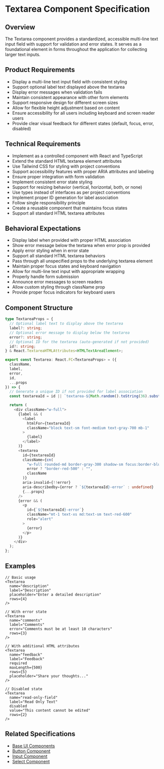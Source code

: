 # Textarea Component Specification

## Overview
The Textarea component provides a standardized, accessible multi-line text input field with support for validation and error states. It serves as a foundational element in forms throughout the application for collecting larger text inputs.

## Product Requirements
- Display a multi-line text input field with consistent styling
- Support optional label text displayed above the textarea
- Display error messages when validation fails
- Maintain consistent appearance with other form elements
- Support responsive design for different screen sizes
- Allow for flexible height adjustment based on content
- Ensure accessibility for all users including keyboard and screen reader users
- Provide clear visual feedback for different states (default, focus, error, disabled)

## Technical Requirements
- Implement as a controlled component with React and TypeScript
- Extend the standard HTML textarea element attributes
- Use Tailwind CSS for styling with project conventions
- Support accessibility features with proper ARIA attributes and labeling
- Ensure proper integration with form validation
- Implement consistent error state styling
- Support for resizing behavior (vertical, horizontal, both, or none)
- Use types instead of interfaces as per project conventions
- Implement proper ID generation for label association
- Follow single responsibility principle
- Create a reusable component that maintains focus states
- Support all standard HTML textarea attributes

## Behavioral Expectations
- Display label when provided with proper HTML association
- Show error message below the textarea when error prop is provided
- Apply error styling when in error state
- Support all standard HTML textarea behaviors
- Pass through all unspecified props to the underlying textarea element
- Maintain proper focus states and keyboard navigation
- Allow for multi-line text input with appropriate wrapping
- Properly handle form submission
- Announce error messages to screen readers
- Allow custom styling through className prop
- Provide proper focus indicators for keyboard users

## Component Structure
```typescript
type TextareaProps = {
  // Optional label text to display above the textarea
  label?: string;
  // Optional error message to display below the textarea
  error?: string;
  // Optional ID for the textarea (auto-generated if not provided)
  id?: string;
} & React.TextareaHTMLAttributes<HTMLTextAreaElement>;

export const Textarea: React.FC<TextareaProps> = ({
  className,
  label,
  error,
  id,
  ...props
}) => {
  // Generate a unique ID if not provided for label association
  const textareaId = id || `textarea-${Math.random().toString(36).substring(2, 9)}`;

  return (
    <div className="w-full">
      {label && (
        <label
          htmlFor={textareaId}
          className="block text-sm font-medium text-gray-700 mb-1"
        >
          {label}
        </label>
      )}
      <textarea
        id={textareaId}
        className={cn(
          "w-full rounded-md border-gray-300 shadow-sm focus:border-blue-500 focus:ring-blue-500 text-sm md:text-base py-1.5 md:py-2",
          error ? "border-red-500" : "",
          className
        )}
        aria-invalid={!!error}
        aria-describedby={error ? `${textareaId}-error` : undefined}
        {...props}
      />
      {error && (
        <p
          id={`${textareaId}-error`}
          className="mt-1 text-xs md:text-sm text-red-600"
          role="alert"
        >
          {error}
        </p>
      )}
    </div>
  );
};
```

## Examples
```tsx
// Basic usage
<Textarea
  name="description"
  label="Description"
  placeholder="Enter a detailed description"
  rows={4}
/>

// With error state
<Textarea
  name="comments"
  label="Comments"
  error="Comments must be at least 10 characters"
  rows={3}
/>

// With additional HTML attributes
<Textarea
  name="feedback"
  label="Feedback"
  required
  maxLength={500}
  rows={5}
  placeholder="Share your thoughts..."
/>

// Disabled state
<Textarea
  name="read-only-field"
  label="Read Only Text"
  disabled
  value="This content cannot be edited"
  rows={2}
/>
```

## Related Specifications
- [Base UI Components](../../base.package_specs.md)
- [Button Component](../button/button.specs.md)
- [Input Component](../input/input.specs.md)
- [Select Component](../select/select.specs.md)
